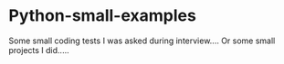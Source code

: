 # Python-small-examples
Some small coding tests I was asked during interview....
Or some small projects I did.....
